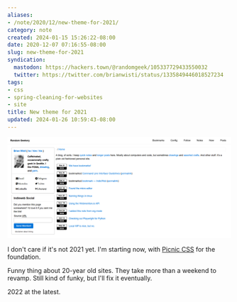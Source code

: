 ```yaml
---
aliases:
- /note/2020/12/new-theme-for-2021/
category: note
created: 2024-01-15 15:26:22-08:00
date: 2020-12-07 07:16:55-08:00
slug: new-theme-for-2021
syndication:
  mastodon: https://hackers.town/@randomgeek/105337729433550032
  twitter: https://twitter.com/brianwisti/status/1335849446018527234
tags:
- css
- spring-cleaning-for-websites
- site
title: New theme for 2021
updated: 2024-01-26 10:59:43-08:00
---
```


![attachments/img/2020/cover-2020-12-07.png](../../../attachments/img/2020/cover-2020-12-07.png)

I don't care if it's not 2021 yet. I'm starting now, with [Picnic CSS](https://picnicss.com) for the foundation.

Funny thing about 20-year old sites. They take more than a weekend to revamp. Still kind of funky, but I'll fix it eventually.

2022 at the latest.